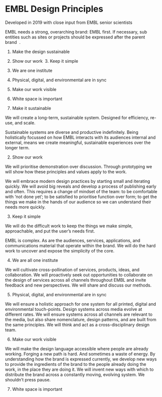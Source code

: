 # EMBL Design Principles

Developed in 2019 with close input from EMBL senior scientists 

EMBL needs a strong, overarching brand: EMBL first. If necessary, sub entities such as sites or projects should be expressed after the parent brand  .

1. Make the design sustainable
2. Show our work
 3. Keep it simple 
4. We are one institute 
5. Physical, digital, and environmental are in sync
6. Make our work visible 
7. White space is important


1. Make it sustainable

We will create a long-term, sustainable system. Designed for efficiency, re-use, and scale.

Sustainable systems are diverse and productive indefinitely. Being holistically focussed on how EMBL interacts with its audiences internal and external, means we create meaningful, sustainable experiences over the longer term.

2. Show our work

We will prioritise demonstration over discussion. Through prototyping we will show how these principles and values apply to the work.

We will embrace modern design practices by starting small and iterating quickly. We will avoid big reveals and develop a process of publishing early and often. This requires a change of mindset of the team: to be comfortable with ‘not done yet’; to be satisfied to prioritise function over form; to get the things we make in the hands of our audience so we can understand their needs more quickly.

3. Keep it simple

We will do the difficult work to keep the things we make simple, approachable, and put the user’s needs first.

EMBL is complex. As are the audiences, services, applications, and communications material that operate within the brand. We will do the hard work to uncover and expose the simplicity of the core.

4. We are all one institute

We will cultivate cross-pollination of services, products, ideas, and collaboration.
We will proactively seek out opportunities to collaborate on the design of services across all channels throughout EMBL and invite feedback and new perspectives. We will share and discuss our methods.

5. Physical, digital, and environmental are in sync

We will ensure a holistic approach for one system for all printed, digital and environmental touch-points.
Design systems across media evolve at different rates. We will ensure systems across all channels are relevant to the media, but also share nomenclature, design patterns, and are built from the same principles. We will think and act as a cross-disciplinary design team.

6. Make our work visible

We will make the design language accessible where people are already working.
Forging a new path is hard. And sometimes a waste of energy. By understanding how the brand is expressed currently, we develop new ways to provide the ingredients of the brand to the people already doing the work, in the place they are doing it. We will invent new ways with which to distribute the brand across a constantly moving, evolving system. We shouldn’t press pause.

7. White space is important
